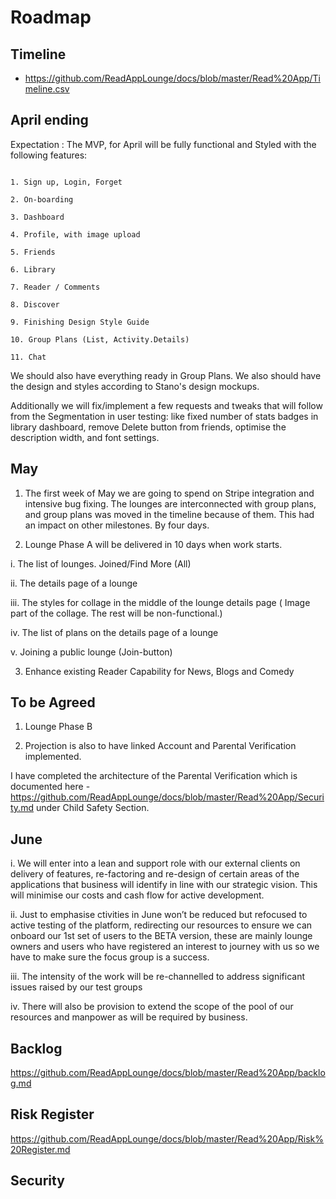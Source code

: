 
# Roadmap

## Timeline

- https://github.com/ReadAppLounge/docs/blob/master/Read%20App/Timeline.csv


## April ending

Expectation : The MVP, for  April  will be fully functional and Styled with  the following features:

``` 

1. Sign up, Login, Forget

2. On-boarding

3. Dashboard

4. Profile, with image upload

5. Friends

6. Library

7. Reader / Comments

8. Discover

9. Finishing Design Style Guide

10. Group Plans (List, Activity.Details)

11. Chat

```

We should also have everything ready in Group Plans. We also should have the design and styles according to Stano's design mockups.

Additionally we will fix/implement a few requests and tweaks that will follow from the Segmentation in user testing: like fixed number of stats badges in library dashboard, remove Delete button from friends, optimise the description width, and font settings.


## May

1. The first week of May we are going to spend on Stripe integration and intensive bug fixing.  The lounges are interconnected with group plans, and  group plans was moved in the timeline because of them. This had an impact on other milestones. By four days.

2. Lounge Phase A will be delivered in 10 days when work starts. 

i. The list of lounges. Joined/Find More (All)

ii. The details page of a lounge

iii. The styles for collage in the middle of the lounge details page ( Image part of the collage. The rest will be non-functional.) 

iv. The list of plans on the details page of a lounge

v. Joining a public lounge (Join-button)

3. Enhance existing Reader Capability for News, Blogs and  Comedy


## To be Agreed

1. Lounge Phase B

2. Projection is also to have linked Account and Parental Verification implemented.

I have completed  the architecture of the Parental Verification which is documented here - https://github.com/ReadAppLounge/docs/blob/master/Read%20App/Security.md  under Child Safety Section.



## June

i. We will enter into a lean and support role with our external clients on delivery of features, re-factoring and re-design of certain areas of the applications that business will identify in line with our strategic vision. This will minimise our costs and cash flow for active development. 

ii. Just to emphasise ctivities in June won’t be reduced but refocused to active testing of the platform, redirecting our resources to ensure we can onboard our 1st set of users to the BETA version, these are mainly lounge owners and users who have registered an interest to journey with us so we have to make sure the focus group is a success. 

iii. The intensity of the work will be re-channelled to address significant issues raised by our test groups

iv. There will also be provision to extend the scope of the pool of our resources and manpower as will be required by business.


## Backlog

https://github.com/ReadAppLounge/docs/blob/master/Read%20App/backlog.md




## Risk Register

https://github.com/ReadAppLounge/docs/blob/master/Read%20App/Risk%20Register.md

## Security



